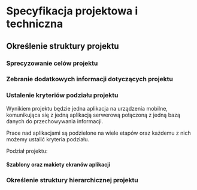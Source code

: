 # Specyfikacja projektowa i techniczna

## Określenie struktury projektu

### Sprecyzowanie celów projektu

### Zebranie dodatkowych informacji dotyczących projektu

### Ustalenie kryteriów podziału projektu

Wynikiem projektu będzie jedna aplikacja na urządzenia mobilne, komunikująca się z jedną aplikacją serwerową połączoną z jedną bazą danych do przechowywania informacji.

Prace nad aplikacjami są podzielone na wiele etapów oraz każdemu z nich możemy ustalić kryteria podziału.

Podział projektu:


#### Szablony oraz makiety ekranów aplikacji

### Określenie struktury hierarchicznej projektu
